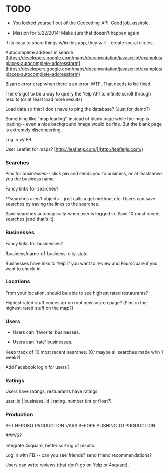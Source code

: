 # TODO

* You locked yourself out of the Geocoding API. Good job, asshole. 

* Mission for 5/22/2014: Make sure that doesn't happen again.

if its easy to share things w/in this app, they will-- create social circles.

Autocomplete address in search. [https://developers.google.com/maps/documentation/javascript/examples/places-autocomplete-addressform](https://developers.google.com/maps/documentation/javascript/examples/places-autocomplete-addressform)



Bizarre error crap when there's an error. WTF. That needs to be fixed.



There's got to be a way to query the Yelp API to infinite scroll through results (or at least load more results)

Load data so that I don't have to ping the database? (Just for demo?)

Something like "map loading" instead of blank page while the map is loading-- even a nice background image would be fine. But the blank page is extremely disconcerting.

Log in w/ FB.



User Leaflet for maps? [http://leafletjs.com/](http://leafletjs.com/)



### Searches

Pins for businesses-- click pin and sends you to business, or at leastshows you the business name

Fancy links for searches?

**searches aren't objects-- just calls a get method, etc. Users can save searches by saving the links to the searches.

Save searches automagically when user is logged in. Save 10 most recent searches (and that's it).



### Businesses

Fancy links for businesses?

/business/name-of-business-city-state

Businesses have lnks to Yelp if you want to review and Foursquare if you want to check-in.



### Locations

From your location, should be able to see highest rated restaurants? 

Highest rated stuff comes up on root new search page? (Pins in the highest-rated stuff on the map?)



### Users

<!-- Add users. -->

* Users can 'favorite' businesses.

* Users can 'rate' businesses.

Keep track of 10 most recent searches. (Or maybe all searches made w/in 1 week?)

Add Facebook login for users?


### Ratings

Users have ratings, restuarants have ratings, 

user_id | business_id | rating_number (int or float?)



### Production

SET HEROKU PRODUCTION VARS BEFORE PUSHING TO PRODUCTION



###V2?

Integrate 4square, better sorting of results.

Log in with FB.-- can you see friends? send friend recommendations?

Users can write reviews (that don't go on Yelp or 4square).
